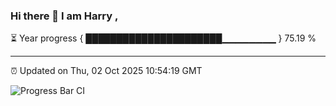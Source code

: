 ### Hi there 👋 I am Harry , 

⏳ Year progress { ██████████████████████▁▁▁▁▁▁▁▁ } 75.19 %

---

⏰ Updated on Thu, 02 Oct 2025 10:54:19 GMT

![Progress Bar CI](https://github.com/duykhang68/duykhang68/workflows/Progress%20Bar%20CI/badge.svg)
